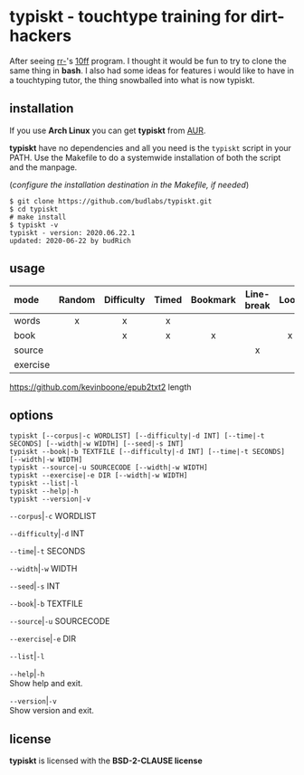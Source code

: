 # typiskt - touchtype training for dirt-hackers 

After seeing [rr-]'s [10ff] program. I thought it would be
fun to try to clone the same thing in **bash**. I also had
some ideas for features i would like to have in a
touchtyping tutor, the thing snowballed into what is now
typiskt.

[rr-]:  https://github.com/rr-
[10ff]: https://github.com/rr-/10ff



## installation

If you use **Arch Linux** you can get **typiskt** from
[AUR](https://aur.archlinux.org/packages/typiskt/).  

**typiskt** have no dependencies and all you need is the
`typiskt` script in your PATH. Use the Makefile to do a
systemwide installation of both the script and the manpage.  

(*configure the installation destination in the Makefile,
if needed*)

```
$ git clone https://github.com/budlabs/typiskt.git
$ cd typiskt
# make install
$ typiskt -v
typiskt - version: 2020.06.22.1
updated: 2020-06-22 by budRich
```

usage
-----

| mode     |Random|Difficulty|Timed|Bookmark|Line-break|Loop|Series|Highscore|
|:---------|:----:|:--------:|:---:|:------:|:--------:|:--:|:----:|:-------:| 
| words    |x     |x         |x    |        |          |    |      |x        | 
| book     |      |x         |x    |x       |          |x   |      |x        | 
| source   |      |          |     |        |x         |    |      |         | 
| exercise |      |          |     |        |          |    |x     |         | 

https://github.com/kevinboone/epub2txt2 length


options
-------

```text
typiskt [--corpus|-c WORDLIST] [--difficulty|-d INT] [--time|-t SECONDS] [--width|-w WIDTH] [--seed|-s INT]
typiskt --book|-b TEXTFILE [--difficulty|-d INT] [--time|-t SECONDS] [--width|-w WIDTH]
typiskt --source|-u SOURCECODE [--width|-w WIDTH]
typiskt --exercise|-e DIR [--width|-w WIDTH]
typiskt --list|-l
typiskt --help|-h
typiskt --version|-v
```


`--corpus`|`-c` WORDLIST  

`--difficulty`|`-d` INT  

`--time`|`-t` SECONDS  

`--width`|`-w` WIDTH  

`--seed`|`-s` INT  

`--book`|`-b` TEXTFILE  

`--source`|`-u` SOURCECODE  

`--exercise`|`-e` DIR  

`--list`|`-l`  

`--help`|`-h`  
Show help and exit.

`--version`|`-v`  
Show version and exit.

## license

**typiskt** is licensed with the **BSD-2-CLAUSE license**


